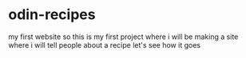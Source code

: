 # odin-recipes
my first website
so this is my first project where i will be making a site where i will tell people about a recipe 
let's see how it goes
